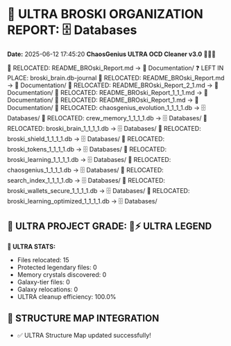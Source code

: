 # 🌌 ULTRA BROSKI ORGANIZATION REPORT: 🗄️ Databases
**Date:** 2025-06-12 17:45:20
**ChaosGenius ULTRA OCD Cleaner v3.0** 🧠💜🌌

📁 RELOCATED: README_BROski_Report.md → 📝 Documentation/
❓ LEFT IN PLACE: broski_brain.db-journal
📁 RELOCATED: README_BROski_Report.md → 📝 Documentation/
📁 RELOCATED: README_BROski_Report_2_1.md → 📝 Documentation/
📁 RELOCATED: README_BROski_Report_1_1_1.md → 📝 Documentation/
📁 RELOCATED: README_BROski_Report_1.md → 📝 Documentation/
📁 RELOCATED: chaosgenius_evolution_1_1_1_1.db → 🗄️ Databases/
📁 RELOCATED: crew_memory_1_1_1_1.db → 🗄️ Databases/
📁 RELOCATED: broski_brain_1_1_1_1.db → 🗄️ Databases/
📁 RELOCATED: broski_shield_1_1_1_1.db → 🗄️ Databases/
📁 RELOCATED: broski_tokens_1_1_1_1.db → 🗄️ Databases/
📁 RELOCATED: broski_learning_1_1_1_1.db → 🗄️ Databases/
📁 RELOCATED: chaosgenius_1_1_1_1.db → 🗄️ Databases/
📁 RELOCATED: search_index_1_1_1_1.db → 🗄️ Databases/
📁 RELOCATED: broski_wallets_secure_1_1_1_1.db → 🗄️ Databases/
📁 RELOCATED: broski_learning_optimized_1_1_1_1.db → 🗄️ Databases/

## 🌌 ULTRA PROJECT GRADE: 💯⚡ ULTRA LEGEND
**🧠 ULTRA STATS:**
- Files relocated: 15
- Protected legendary files: 0
- Memory crystals discovered: 0
- Galaxy-tier files: 0
- Galaxy relocations: 0
- ULTRA cleanup efficiency: 100.0%

## 🔄 STRUCTURE MAP INTEGRATION
- ✅ ULTRA Structure Map updated successfully!